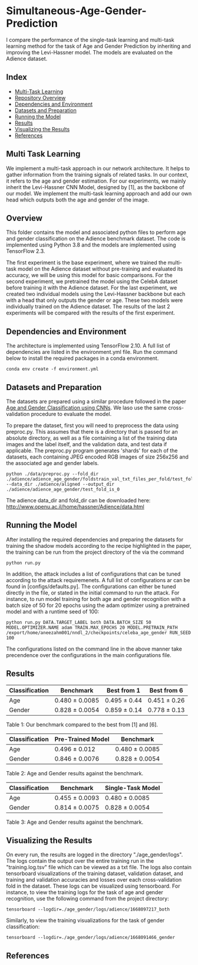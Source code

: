 # Simultaneous-Age-Gender-Prediction
I compare the performance of the single-task learning and multi-task learning method for the task of Age and Gender Prediction by inheriting and improving the Levi-Hassner model. The models are evaluated on the Adience dataset.

## Index
* [Multi-Task Learning](#Multi-Task-Learning)
* [Repository Overview](#Overview)
* [Dependencies and Environment](#Dependencies-and-Environment)
* [Datasets and Preparation](#Datasets-and-Preparation)
* [Running the Model](#Running-the-Model)
* [Results](#Results)
* [Visualizing the Results](#Visualizing-the-Results)
* [References](#References)

## Multi Task Learning
We implement a multi-task approach in our network architecture. It helps to gather information from the training signals of related tasks. In our context, it refers to the age and gender estimation. For our experiments, we mainly inherit the Levi-Hassner CNN Model, designed by [1], as the backbone of our model. We implement the multi-task learning approach and add our own head which outputs both the age and gender of the image.

## Overview
This folder contains the model and associated python files to perform age and gender classification on the Adience benchmark dataset. The code is implemented using Python 3.8 and the models are implemented using TensorFlow 2.3. 

The first experiment is the base experiment, where we trained the multi-task model on the Adience dataset without pre-training and evaluated its accuracy, we will be using this model for basic comparisons. For the second experiment, we pretrained the model using the CelebA dataset before training it with the Adience dataset. For the last experiment, we created two individual models using the Levi-Hassner backbone but each with a head that only outputs the gender or age. These two models were individually trained on the Adience dataset. The results of the last 2 experiments will be compared with the results of the first experiment.

## Dependencies and Environment

The architecture is implemented using TensorFlow 2.10. A full list of dependencies are listed in the environment.yml file. Run the command below to install the required packages in a conda environment. 

```
conda env create -f environment.yml
```

## Datasets and Preparation
The datasets are prepared using a similar procedure followed in the paper [Age and Gender Classification using CNNs](https://talhassner.github.io/home/projects/cnn_agegender/CVPR2015_CNN_AgeGenderEstimation.pdf). We laso use the same cross-validation procedure to evaluate the model.

To prepare the dataset, first you will need to preprocess the data using preproc.py. This assumes that there is a directory that is passed for an absolute directory, as well as a file containing a list of the training data images and the label itself, and the validation data, and test data if applicable. The preproc.py program generates 'shards' for each of the datasets, each containing JPEG encoded RGB images of size 256x256 and the associated age and gender labels.

```
python ./data/preproc.py --fold_dir ./adience/adience_age_gender/foldstrain_val_txt_files_per_fold/test_fold_is_0 --data_dir ./adience/aligned --output_dir ./adience/adience_age_gender/test_fold_is_0
```

The adience data_dir and fold_dir can be downloaded here: http://www.openu.ac.il/home/hassner/Adience/data.html

## Running the Model

After installing the required dependencies and preparing the datasets for training the shadow models according to the recipe highlighted in the paper, the training can be run from the project directory of the via the command 

```
python run.py
```

In addition, the attack includes a list of configurations that can be tuned according to the attack requiremenets. A full list of configurations ar can be found in [configs/defaults.py]. The configurations can either be tuned directly in the file, or stated in the initial command to run the attack. For instance, to run model training for both age and gender recognition with a batch size of 50 for 20 epochs using the adam optimizer using a pretrained model and with a runtime seed of 100:

```
python run.py DATA.TARGET_LABEL both DATA.BATCH_SIZE 50 MODEL.OPTIMIZER.NAME adam TRAIN.MAX_EPOCHS 20 MODEL.PRETRAIN_PATH /export/home/aneezahm001/nndl_2/checkpoints/celeba_age_gender RUN_SEED 100
```

The configurations listed on the command line in the above manner take precendence over the configurations in the main configurations file.

## Results

| Classification | Benchmark | Best from 1 | Best from 6 |
| --- | --- | --- | --- |
| Age | 0.480 ± 0.0085 | 0.495 ± 0.44 | 0.451 ± 0.26 |
| Gender | 0.828 ± 0.0054 | 0.859 ± 0.14 | 0.778 ± 0.13 |

Table 1: Our benchmark compared to the best from [1] and [6].


| Classification | Pre-Trained Model | Benchmark |
| --- | --- | --- |
| Age | 0.496 ± 0.012 | 0.480 ± 0.0085 |
| Gender | 0.846 ± 0.0076 | 0.828 ± 0.0054 |

Table 2: Age and Gender results against the benchmark.


| Classification | Benchmark | Single-Task Model |
| --- | --- | --- |
| Age | 0.455 ± 0.0093 | 0.480 ± 0.0085 |
| Gender | 0.814 ± 0.0075 | 0.828 ± 0.0054 |

Table 3: Age and Gender results against the benchmark.

## Visualizing the Results
On every run, the results are logged in the directory "./age_gender/logs". The logs contain the output over the entire training run in the "training.log.tsv" file which can be viewed as a txt file. The logs also contain tensorboard visualizations of the training dataset, validation dataset, and training and validation accuracies and losses over each cross-validation fold in the dataset. These logs can be visualized using tensorboard. For instance, to view the training logs for the task of age and gender recognition, use the following command from the project directory:


```
tensorboard --logdir=./age_gender/logs/adience/1668097217_both
```

Similarly, to view the training visualizations for the task of gender classification:

```
tensorboard --logdir=./age_gender/logs/adience/1668091466_gender
```

## References

